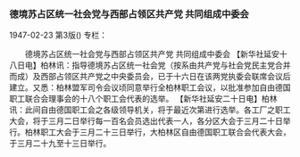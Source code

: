 ### 德境苏占区统一社会党与西部占领区共产党  共同组成中委会

1947-02-23
第3版()
专栏：

　　德境苏占区统一社会党与西部占领区共产党
    共同组成中委会
    【新华社延安十八日电】柏林讯：指导德境苏占区统一社会党（按系由共产党与社会党民主党合并而成）及西部占领区共产党之中央委员会，已于十六日在该两党执委会联席会议后建立。又悉：柏林盟军司令会议顷同意举行全柏林职工会议，以批准参加自由德国职工联合会理事会的十八个职工会代表的选举。
    【新华社延安二十日电】柏林讯：此间自由德国职工会之各级领导机关，将于最近次第进行选举。各工厂之职工大会，将于三月二日举行每一百名会员选出代表一人，各分区大会于三月二十日举行。柏林职工大会于三月二十三日举行，大柏林区自由德国职工联合会代表大会，于三月二十九至十三日举行。
